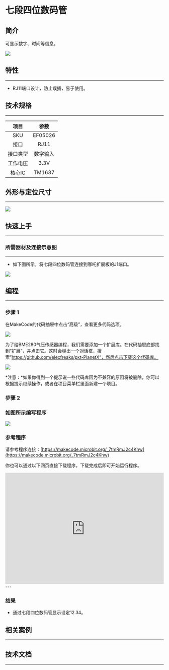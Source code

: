 # 七段四位数码管

## 简介
可显示数字、时间等信息。

![](./images/05026_01.png)

## 特性
---
- RJ11端口设计，防止误插，易于使用。
## 技术规格
---

项目 | 参数 
:-: | :-: 
SKU|EF05026
接口|RJ11
接口类型|数字输入
工作电压|3.3V
核心IC|TM1637




## 外形与定位尺寸
---


![](./images/05026_02.png)


## 快速上手
---

### 所需器材及连接示意图
---

- 如下图所示，将七段四位数码管连接到哪吒扩展板的J1端口。


![](./images/05026_03.png)

## 编程
---

### 步骤 1
在MakeCode的代码抽屉中点击“高级”，查看更多代码选项。

![](./images/05001_04.png)

为了给BME280气压传感器编程，我们需要添加一个扩展库。在代码抽屉底部找到“扩展”，并点击它。这时会弹出一个对话框，搜索”https://github.com/elecfreaks/pxt-PlanetX“，然后点击下载这个代码库。

![](./images/05001_05.png)

*注意：*如果你得到一个提示说一些代码库因为不兼容的原因将被删除，你可以根据提示继续操作，或者在项目菜单栏里面新建一个项目。
### 步骤 2
### 如图所示编写程序

![](./images/05026_06.png)


### 参考程序
请参考程序连接：[https://makecode.microbit.org/_7tmRmJ2c4Khw](https://makecode.microbit.org/_7tmRmJ2c4Khw)

你也可以通过以下网页直接下载程序，下载完成后即可开始运行程序。

<div style="position:relative;height:0;padding-bottom:70%;overflow:hidden;"><iframe style="position:absolute;top:0;left:0;width:100%;height:100%;" src="https://makecode.microbit.org/#pub:_7tmRmJ2c4Khw" frameborder="0" sandbox="allow-popups allow-forms allow-scripts allow-same-origin"></iframe></div>  
---

### 结果
- 通过七段四位数码管显示设定12.34。
## 相关案例
---

## 技术文档
---
